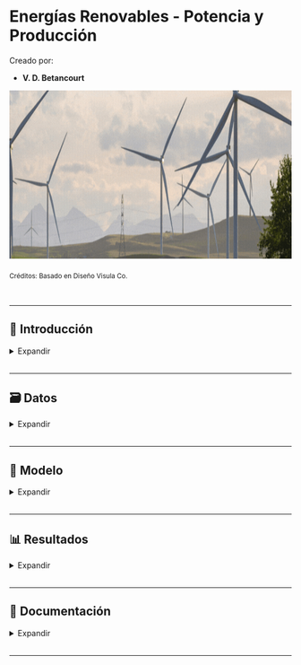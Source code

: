 # Energías Renovables - Potencia y Producción

Creado por:

*  **V. D. Betancourt**


<img src="https://github.com/vbleal/Energy/blob/main/zImag/Ban_Energy_Power.gif" width="1000" height="300">

<sub>Créditos: Basado en Diseño Visula Co.</sub>







<br>

---

## 📃 Introducción


<details>
<summary>Expandir </summary>

<br>


### 📄 Descripción

El presente proyecto pertenece al ámbito de las Energías Renovables, en particular, en datos de **Potencia Instalada y Producción de Energía** de una Empresa para 3 países donde se tiene presencia.



<br>

### 🎯 Objetivo

El principal objetivo de este análisis es comprender el desempeño operativo de la Empresa a lo largo del tiempo mediante el estudio de la **Potencia Instalada y Producción de Energía**, del **2016** al **2023**. Al profundizar en estos datos, se busca identificar patrones, tendencias y posibles anomalías que podrían influir en la toma de decisiones estratégicas de la empresa.

Posteriormente, el análisis pretende establecer una base sólida para el desarrollo de **modelos predictivos**. Estos modelos serán diseñados para **pronosticar futuros valores** de potencia instalada y producción basándose en los datos históricos disponibles. La capacidad de generar predicciones precisas permitirá a la empresa planificar con mayor efectividad sus inversiones, mantenimientos y estrategias de expansión en los mercados energéticos correspondientes.


  
</details>









<br>

---

## 🗃️ Datos


<details>
<summary>Expandir </summary>

<br>

El dataset **`'datos_potencia_prod.xlsx'`** es una recopilación propia basada en la información pública disponible de la Empresa y está conformado por los siguientes **5 campos**:

* **`"Fecha"`**: Fechas del cierre del año desde el 2016 hasta el 2023.

* **`"Empresa"`**: Corresponde al nombre de la "Empresa_1".

* **`"País"`**: Puede ser **`"España"`**, **`"Francia"`**, **`"Polonia"`**.

* **`"Potencia instalada (MW)"`**: Representa la capacidad máxima de producción de energía eléctrica que la empresa puede alcanzar en condiciones óptimas y sin restricciones mecánicas o de otro tipo. Este dato es crucial para evaluar la capacidad y el crecimiento potencial de la infraestructura energética de la empresa.

* **`"Producción (GWh)"`**: Indica la cantidad real de energía generada por la empresa en un año. Este valor es fundamental para analizar la eficiencia operativa de la empresa, así como la utilización efectiva de su capacidad instalada.





  
</details>













<br>

---

## 🧮 Modelo


<details>
<summary>Expandir </summary>

<br>

### 🔮 Modelo de Redes Neuronales para la Predicción de la Potencia Instalada y la Potencia
<br>

<img src="https://github.com/vbleal/Energy/blob/main/Power/Imag/Modelo_NN_Potencia_Prod.png" width="450" height="350">



  
</details>









<br>

---
##  📊 Resultados

<details>
<summary>Expandir </summary>

<br>



<details>
<summary>POTENCIA INSTALADA </summary>

<br>

### Evolución Anual de la Potencia Instalada

<br>

<img src="https://github.com/vbleal/Energy/blob/main/Power/Imag/Potencia_Barplot.png" width="1000" height="1100">



<br>
<br>


### Pairplot: Potencia-Producción

<br>
<img src="https://github.com/vbleal/Energy/blob/main/Power/Imag/Pairplot_Potencia_Prod.png" width="650" height="500">




<br>
<br>

### Gráficos KDE

#### Distribución de la Potencia Instalada (MW)

<br>
<img src="https://github.com/vbleal/Energy/blob/main/Power/Imag/Potencia_KDE.png" width="500" height="350">




<br>
<br>

### Lineplots

#### Tendencia de la Potencia Instalada y Producción por País

<br>
<img src="https://github.com/vbleal/Energy/blob/main/Power/Imag/Potencia_Lineplot_Hist.png" width="750" height="650">






<br>
<br>

### Heatmap

#### Correlaciones entre Potencia Instalada y Producción

<br>
<img src="https://github.com/vbleal/Energy/blob/main/Power/Imag/Heatmap_Potencia_Prod.png" width="650" height="550">


Una correlación de **`0.78`** entre dos variables, como en este caso entre **`"Potencia instalada (MW)"`** y **`"Producción (GWh)"`** sugiere que la relación es fuerte. Esto implica que los cambios en la potencia instalada pueden predecir de manera razonablemente fiable los cambios en la producción de energía.

Aunque una correlación de **`0.78`** es alta, *no es perfecta*. Esto significa que mientras que gran parte de la variabilidad en la producción de energía puede explicarse por cambios en la potencia instalada, hay *otros factores* que también podrían influir en la producción y que no están capturados solo por la potencia instalada.





</details>





<br>


<details>
<summary>PRODUCCIÓN </summary>

<br>

### Evolución Anual de la Producción por País

<br>

<img src="https://github.com/vbleal/Energy/blob/main/Power/Imag/Prod_Barplot.png" width="1000" height="1100">






<br>
<br>


### Gráficos KDE


#### Distribución de la Producción.

<br>
<img src="https://github.com/vbleal/Energy/blob/main/Power/Imag/Prod_KDE.png" width="500" height="350">





<br>
<br>

### Lineplots

#### Tendencia de la Potencia Instalada y Producción por País

<br>
<img src="https://github.com/vbleal/Energy/blob/main/Power/Imag/Prod_Lineplot_Hist.png" width="750" height="650">









</details>

<br>



<details>
<summary>PROYECCIONES </summary>

<br>


### 🔮 Predicciones 2024-2026 de la Potencia Instalada

#### Predicciones de la Potencia Instalada

<br>

<img src="https://github.com/vbleal/Energy/blob/main/Power/Imag/Potencia_Pred.png" width="700" height="450">


<br>
<br>

#### Histórico y Predicciones de la Potencia Instalada

<br>

<img src="https://github.com/vbleal/Energy/blob/main/Power/Imag/Potencia_Hist_Pred.png" width="500" height="350">




<br>
<br>


### 🔮 Predicciones 2024-2026 de la Producción

#### Predicciones de la Producción


<br>

<img src="https://github.com/vbleal/Energy/blob/main/Power/Imag/Prod_Pred.png" width="700" height="450">


<br>
<br>

#### Histórico y Predicciones de la Producción

<br>

<img src="https://github.com/vbleal/Energy/blob/main/Power/Imag/Prod_Hist_Pred.png" width="500" height="350">




</details>

  
</details>








<br>

---
## 💼 Documentación


<details>
<summary>Expandir </summary>

<br>

<details>
<summary>Reporte con Código </summary>

<br>

*  [Reporte PDF con Código]()

<br>





</details>

</details>
















<br>

---

